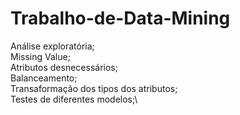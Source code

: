 # Trabalho-de-Data-Mining

Análise exploratória;\
Missing Value;\
Atributos desnecessários;\
Balanceamento;\
Transaformação dos tipos dos atributos;\
Testes de diferentes modelos;\
